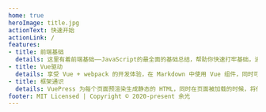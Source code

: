 ```yaml
---
home: true
heroImage: title.jpg
actionText: 快速开始
actionLink: /
features:
- title: 前端基础
  details: 这里有着前端基础——JavaScript的最全面的基础总结，帮助你快速打牢基础，进阶高级前端指日可待！
- title: Vue驱动
  details: 享受 Vue + webpack 的开发体验，在 Markdown 中使用 Vue 组件，同时可以使用 Vue 来开发自定义主题。
- title: 框架通识
  details: VuePress 为每个页面预渲染生成静态的 HTML，同时在页面被加载的时候，将作为 SPA 运行。
footer: MIT Licensed | Copyright © 2020-present 余光
---
```

